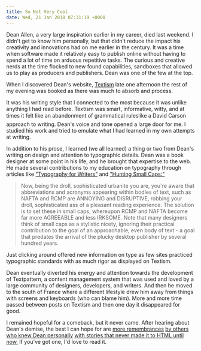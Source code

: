 ```yaml
---
title: So Not Very Cool
date: Wed, 21 Jan 2018 07:31:19 +0000
---
```


Dean Allen, a very large inspiration earlier in my career, died last weekend. I didn't get to know him personally, but that didn't reduce the impact his creativity and innovations had on me earlier in the century. It was a time when software made it relatively easy to publish online without having to spend a lot of time on arduous repetitive tasks. The curious and creative nerds at the time flocked to new found capabilities, sandboxes that allowed us to play as producers and publishers. Dean was one of the few at the top.

When I discovered Dean's website, [Textism](https://web.archive.org/web/20010418224109/http://www.textism.com:80/) late one afternoon the rest of my evening was booked as there was much to absorb and process. 

It was his writing style that I connected to the most because it was unlike anything I had read before. Textism was smart, informative, witty, and at times it felt like an abandonment of grammatical rules&#151;like a David Carson approach to writing. Dean's voice and tone opened a large door for me. I studied his work and tried to emulate what I had learned in my own attempts at writing.

In addition to his prose, I learned (we all learned) a thing or two from Dean's writing on design and attention to typographic details. Dean was a book designer at some point in his life, and he brought that expertise to the web. He made several contributions to my education on typography through articles like ["Typography for Writers"](https://web.archive.org/web/20010409223650/http://www.textism.com:80/resources/index.html?id=7) and ["Hunting Small Caps:"](https://web.archive.org/web/20010616145551/http://www.textism.com:80/resources/index.html?id=2)

> Now, being the droll, sophisticated urbanite you are, you're aware that abbreviations and acronyms appearing within bodies of text, such as <span class="caps">NAFTA</span> and <span class="caps">RCMP</span> are <span class="caps">ANNOYING</span> and <span class="caps">DISRUPTIVE</span>, robbing your droll, sophisticated ass of a pleasant reading experience. The solution is to set these in small caps, whereupon <span class="caps">RCMP</span> and <span class="caps">NAFTA</span> become far more <span class="caps">AGREEABLE</span> and less <span class="caps">IRKSOME</span>. Note that many designers think of small caps as a stylistic nicety, ignoring their practical contribution to the goal of an approachable, even body of text - a goal that predates the arrival of the plucky desktop publisher by several hundred years.

Just clicking around offered new information on type as few sites practiced typographic standards with as much rigor as displayed on Textism.

Dean eventually diverted his energy and attention towards the development of Textpattern, a content management system that was used and loved by a large community of designers, developers, and writers. And then he moved to the south of France where a different lifestyle drew him away from things with screens and keyboards (who can blame him). More and more time passed between posts on Textism and then one day it disappeared for good.

I remained hopeful for a comeback, but it never came. After hearing about Dean's demise, the best I can hope for are [more remembrances](https://ethanmarcotte.com/wrote/cardigan/) [by others](https://kottke.org/18/01/rest-in-peace-dean-allen) [who knew Dean personally](https://om.co/2018/01/18/dean-allen-rest-in-peace/) [with stories that never made it to <span class="caps">HTML</span> until now.](https://daringfireball.net/2018/01/dean_allen) If you've got one, I'd love to read it.